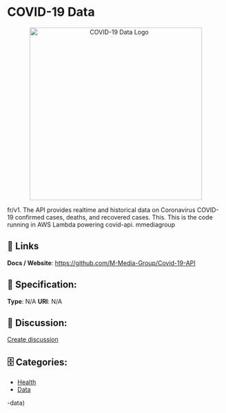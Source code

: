 # COVID-19 Data
<p align="center">
    <img width="400" src="https://raw.githubusercontent.com/apis-list/apis-list/main/apis/covid-19-data/logo_256x256.png" alt="COVID-19 Data Logo"/>
</p>

fr/v1. The API provides realtime and historical data on Coronavirus COVID-19 confirmed cases, deaths, and recovered cases. This. This is the code running in AWS Lambda powering covid-api. mmediagroup

##  🔗 Links
**Docs / Website**: https://github.com/M-Media-Group/Covid-19-API

## 🧬 Specification:
**Type**: N/A
**URI**: N/A

## 💬 Discussion:
[Create discussion](https://github.com/apis-list/apis-list/discussions/new)

## 🗄️ Categories:
- [Health](https://github.com/apis-list/apis-list#health)
- [Data](https://github.com/apis-list/apis-list#data)



-data)







